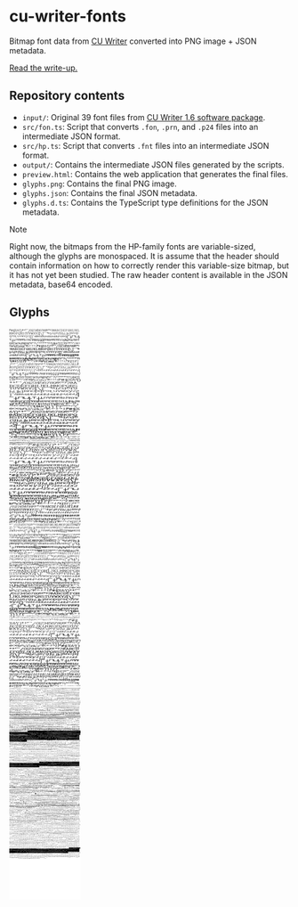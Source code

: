 # cu-writer-fonts

Bitmap font data from [CU Writer](https://th.wikipedia.org/wiki/%E0%B8%8B%E0%B8%B5%E0%B8%A2%E0%B8%B9%E0%B9%84%E0%B8%A3%E0%B9%80%E0%B8%95%E0%B8%AD%E0%B8%A3%E0%B9%8C) converted into PNG image + JSON metadata.

[Read the write-up.](https://notes.dt.in.th/CuWriterFonts)

## Repository contents

- `input/`: Original 39 font files from [CU Writer 1.6 software package](https://software.thaiware.com/download.php?id=1742).
- `src/fon.ts`: Script that converts `.fon`, `.prn`, and `.p24` files into an intermediate JSON format.
- `src/hp.ts`: Script that converts `.fnt` files into an intermediate JSON format.
- `output/`: Contains the intermediate JSON files generated by the scripts.
- `preview.html`: Contains the web application that generates the final files.
- `glyphs.png`: Contains the final PNG image.
- `glyphs.json`: Contains the final JSON metadata.
- `glyphs.d.ts`: Contains the TypeScript type definitions for the JSON metadata.

> [!NOTE]
> Right now, the bitmaps from the HP-family fonts are variable-sized, although the glyphs are monospaced.
> It is assume that the header should contain information on how to correctly render this variable-size bitmap, but it has not yet been studied.
> The raw header content is available in the JSON metadata, base64 encoded.

## Glyphs

![Glyphs](glyphs.png)
